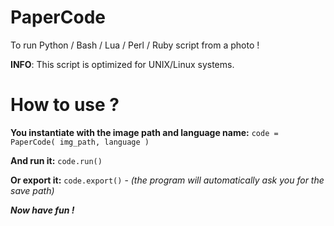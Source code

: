 # PaperCode
To run Python / Bash / Lua / Perl / Ruby script from a photo !  
  
**INFO**: This script is optimized for UNIX/Linux systems.

# How to use ?
**You instantiate with the image path and language name:** `code = PaperCode( img_path, language )`  
  
**And run it:** `code.run()`  
  
**Or export it:** `code.export()` - *(the program will automatically ask you for the save path)*  
  
***Now have fun !***
